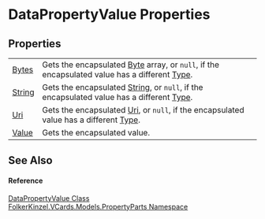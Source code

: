 # DataPropertyValue Properties




## Properties
<table>
<tr>
<td><a href="ec854eb0-2333-2e99-c07f-d2299d31bf3c.md">Bytes</a></td>
<td>Gets the encapsulated <a href="https://learn.microsoft.com/dotnet/api/system.byte" target="_blank" rel="noopener noreferrer">Byte</a> array, or <code>null</code>, if the encapsulated value has a different <a href="https://learn.microsoft.com/dotnet/api/system.type" target="_blank" rel="noopener noreferrer">Type</a>.</td></tr>
<tr>
<td><a href="ffaddbc7-69d9-95e2-cb55-7fa1930c203c.md">String</a></td>
<td>Gets the encapsulated <a href="https://learn.microsoft.com/dotnet/api/system.string" target="_blank" rel="noopener noreferrer">String</a>, or <code>null</code>, if the encapsulated value has a different <a href="https://learn.microsoft.com/dotnet/api/system.type" target="_blank" rel="noopener noreferrer">Type</a>.</td></tr>
<tr>
<td><a href="40e3dbbd-5d52-a0fa-b38e-dbc6a139f714.md">Uri</a></td>
<td>Gets the encapsulated <a href="https://learn.microsoft.com/dotnet/api/system.uri" target="_blank" rel="noopener noreferrer">Uri</a>, or <code>null</code>, if the encapsulated value has a different <a href="https://learn.microsoft.com/dotnet/api/system.type" target="_blank" rel="noopener noreferrer">Type</a>.</td></tr>
<tr>
<td><a href="cedbe89c-7855-cd3f-99df-bfdac738b72d.md">Value</a></td>
<td>Gets the encapsulated value.</td></tr>
</table>

## See Also


#### Reference
<a href="45cbef01-a8f3-5b36-56bc-b3336a446998.md">DataPropertyValue Class</a>  
<a href="dbd283d2-4531-056c-7d94-281acad42316.md">FolkerKinzel.VCards.Models.PropertyParts Namespace</a>  
